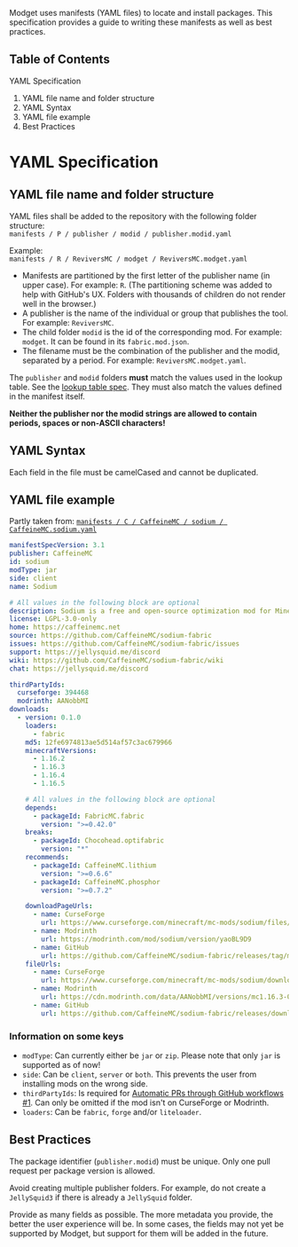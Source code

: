 Modget uses manifests (YAML files) to locate and install packages. This specification provides
a guide to writing these manifests as well as best practices.

Table of Contents
----------------------------------
YAML Specification
   1. YAML file name and folder structure
   2. YAML Syntax
   3. YAML file example
   4. Best Practices

# YAML Specification

## YAML file name and folder structure
YAML files shall be added to the repository with the following folder structure:<br>
`manifests / P / publisher / modid / publisher.modid.yaml`

Example:<br>
`manifests / R / ReviversMC / modget / ReviversMC.modget.yaml`

- Manifests are partitioned by the first letter of the publisher name (in upper case). For example: `R`. (The partitioning scheme was added to help with GitHub's UX. Folders with thousands of children do not render well in the browser.)
- A publisher is the name of the individual or group that publishes the tool. For example: `ReviversMC`.
- The child folder `modid` is the id of the corresponding mod. For example: `modget`. It can be found in its `fabric.mod.json`.
- The filename must be the combination of the publisher and the modid, separated by a period. For example: `ReviversMC.modget.yaml`.

The `publisher` and `modid` folders **must** match the values used in the lookup table. See the [lookup table spec](./lookup-table-spec-v2.md). They must also match the values defined in the manifest itself.

**Neither the publisher nor the modid strings are allowed to contain periods, spaces or non-ASCII characters!**

## YAML Syntax
Each field in the file must be camelCased and cannot be duplicated.

## YAML file example
Partly taken from: [`manifests / C / CaffeineMC / sodium / CaffeineMC.sodium.yaml`](../manifests/C/CaffeineMC/sodium/CaffeineMC.sodium.yaml)

```YAML
manifestSpecVersion: 3.1
publisher: CaffeineMC
id: sodium
modType: jar
side: client
name: Sodium

# All values in the following block are optional
description: Sodium is a free and open-source optimization mod for Minecraft which improves frame rates and reduces lag spikes.
license: LGPL-3.0-only
home: https://caffeinemc.net
source: https://github.com/CaffeineMC/sodium-fabric
issues: https://github.com/CaffeineMC/sodium-fabric/issues
support: https://jellysquid.me/discord
wiki: https://github.com/CaffeineMC/sodium-fabric/wiki
chat: https://jellysquid.me/discord

thirdPartyIds:
  curseforge: 394468
  modrinth: AANobbMI
downloads:
  - version: 0.1.0
    loaders:
      - fabric
    md5: 12fe6974813ae5d514af57c3ac679966
    minecraftVersions:
      - 1.16.2
      - 1.16.3
      - 1.16.4
      - 1.16.5

    # All values in the following block are optional
    depends:
      - packageId: FabricMC.fabric
        version: ">=0.42.0"
    breaks:
      - packageId: Chocohead.optifabric
        version: "*"
    recommends:
      - packageId: CaffeineMC.lithium
        version: ">=0.6.6"
      - packageId: CaffeineMC.phosphor
        version: ">=0.7.2"

    downloadPageUrls:
      - name: CurseForge
        url: https://www.curseforge.com/minecraft/mc-mods/sodium/files/3067101
      - name: Modrinth
        url: https://modrinth.com/mod/sodium/version/yaoBL9D9
      - name: GitHub
        url: https://github.com/CaffeineMC/sodium-fabric/releases/tag/mc1.16.1-0.1.0
    fileUrls:
      - name: CurseForge
        url: https://www.curseforge.com/minecraft/mc-mods/sodium/download/3067101/file
      - name: Modrinth
        url: https://cdn.modrinth.com/data/AANobbMI/versions/mc1.16.3-0.1.0/sodium-fabric-mc1.16.3-0.1.0.jar
      - name: GitHub
        url: https://github.com/CaffeineMC/sodium-fabric/releases/download/mc1.16.3-0.1.0/sodium-fabric-mc1.16.3-0.1.0.jar
```


### Information on some keys
- `modType`: Can currently either be `jar` or `zip`. Please note that only `jar` is supported as of now!
- `side`: Can be `client`, `server` or `both`. This prevents the user from installing mods on the wrong side.
- `thirdPartyIds`: Is required for [Automatic PRs through GitHub workflows #1](https://github.com/ReviversMC/modget-manifests/issues/1). Can only be omitted if the mod isn't on CurseForge or Modrinth.
- `loaders`: Can be `fabric`, `forge` and/or `liteloader`.


## Best Practices
The package identifier (`publisher.modid`) must be unique. Only one pull request per package version is allowed.

Avoid creating multiple publisher folders. For example, do not create a `JellySquid3` if there is already a `JellySquid` folder.

Provide as many fields as possible. The more metadata you provide, the better the user experience will be. In some cases, the fields may not yet be supported by Modget, but support for them will be added in the future.
